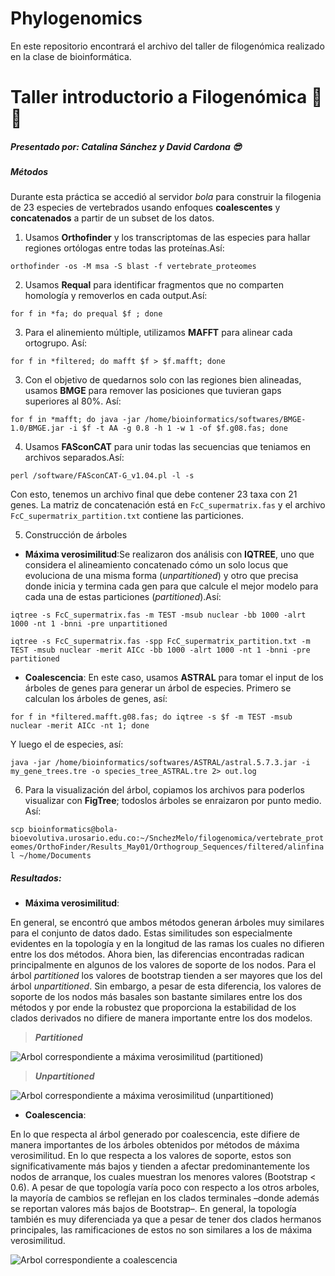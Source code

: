 # Phylogenomics
En este repositorio encontrará el archivo del taller de filogenómica realizado en la clase de bioinformática.

<div class=text-justify>

# **Taller introductorio a Filogenómica** :raised_hands: :page_facing_up:
##### Presentado por: Catalina Sánchez y David Cardona :sunglasses:

##### *Métodos*

Durante esta práctica se accedió al servidor _bola_ para construir la filogenia de 23 especies  de vertebrados usando enfoques **coalescentes** y **concatenados** a partir de un subset de los datos.

1. Usamos **Orthofinder** y los transcriptomas de las especies para hallar regiones ortólogas entre todas las proteínas.Así:

``orthofinder -os -M msa -S blast -f vertebrate_proteomes``

2. Usamos **Requal** para identificar fragmentos que no comparten homología y removerlos en cada output.Así:

``for f in *fa; do prequal $f ; done``

3. Para el alinemiento múltiple, utilizamos **MAFFT** para alinear cada ortogrupo. Así:

``for f in *filtered; do mafft $f > $f.mafft; done``

3. Con el objetivo de quedarnos solo con las regiones bien alineadas, usamos **BMGE** para remover las posiciones que tuvieran gaps superiores al 80%. Así:

``for f in *mafft; do java -jar /home/bioinformatics/softwares/BMGE-1.0/BMGE.jar -i $f -t AA -g 0.8 -h 1 -w 1 -of $f.g08.fas; done``

4. Usamos **FASconCAT** para unir todas las secuencias que teniamos en archivos separados.Así:

``perl /software/FASconCAT-G_v1.04.pl -l -s``

Con esto, tenemos un archivo final que debe contener 23 taxa con 21 genes. La matriz de concatenación está en ``FcC_supermatrix.fas`` y el archivo ``FcC_supermatrix_partition.txt`` contiene las particiones.

5. Construcción de árboles

* **Máxima verosimilitud**:Se realizaron dos análisis con **IQTREE**, uno que considera el alineamiento concatenado cómo un solo locus que evoluciona de una misma forma (_unpartitioned_) y otro que precisa donde inicia y termina cada gen para que calcule el mejor modelo para cada una de estas particiones (_partitioned_).Así:


``iqtree -s FcC_supermatrix.fas -m TEST -msub nuclear -bb 1000 -alrt 1000 -nt 1 -bnni -pre unpartitioned``

``iqtree -s FcC_supermatrix.fas -spp FcC_supermatrix_partition.txt -m TEST -msub nuclear -merit AICc -bb 1000 -alrt 1000 -nt 1 -bnni -pre partitioned``

* **Coalescencia**: En este caso, usamos **ASTRAL** para tomar el input de los árboles de genes para generar un árbol de especies. Primero se calculan los árboles de genes, así:

``for f in *filtered.mafft.g08.fas; do iqtree -s $f -m TEST -msub nuclear -merit AICc -nt 1; done``

Y luego el de especies, así:

``java -jar /home/bioinformatics/softwares/ASTRAL/astral.5.7.3.jar -i my_gene_trees.tre -o species_tree_ASTRAL.tre 2> out.log``

6. Para la visualización del árbol, copiamos los archivos para poderlos visualizar con **FigTree**; todoslos árboles se enraizaron por punto medio. Así:

``scp bioinformatics@bola-bioevolutiva.urosario.edu.co:~/SnchezMelo/filogenomica/vertebrate_proteomes/OrthoFinder/Results_May01/Orthogroup_Sequences/filtered/alinfinal ~/home/Documents``

##### *Resultados*:

* **Máxima verosimilitud**:

En general, se encontró que ambos métodos generan árboles muy similares para el conjunto de datos dado. Estas similitudes son especialmente evidentes en la topología y en la longitud de las ramas los cuales no difieren entre los dos métodos. Ahora bien, las diferencias encontradas radican principalmente en algunos de los valores de soporte de los nodos. Para el árbol _partitioned_ los valores de bootstrap tienden a ser mayores que los del árbol _unpartitioned_. Sin embargo, a pesar de esta diferencia, los valores de soporte de los nodos más basales son bastante similares entre los dos métodos y por ende la robustez que proporciona la estabilidad de los clados derivados no difiere de manera importante entre los dos modelos.

> _**Partitioned**_

![Arbol correspondiente a máxima verosimilitud (partitioned)](/Users/snchezmelo/Documents/partitioned.jpg)


> _**Unpartitioned**_

![Arbol correspondiente a máxima verosimilitud (unpartitioned)](/Users/snchezmelo/Documents/unpartitioned.jpg)

* **Coalescencia**:

En lo que respecta al árbol generado por coalescencia, este difiere de manera importantes de los árboles obtenidos por métodos de máxima verosimilitud. En lo que respecta a los valores de soporte, estos son significativamente más bajos y  tienden a afectar predominantemente los nodos de arranque, los cuales muestran los menores valores (Bootstrap < 0.6). A pesar de que topología varía poco con respecto a los otros arboles, la mayoría de cambios se reflejan en los clados terminales –donde además se reportan valores más bajos de Bootstrap–. En general, la topología también es muy diferenciada ya que a pesar de tener dos clados hermanos principales, las ramificaciones de estos no son similares a los de máxima verosimilitud.

![Arbol correspondiente a coalescencia]( /Users/snchezmelo/Documents/Coalescencia.jpg)


</div>
